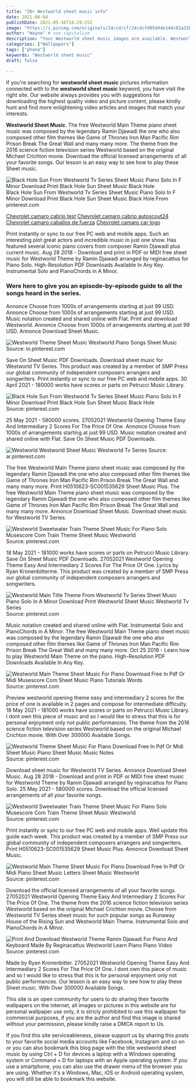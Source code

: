 ```yaml
---
title: "26+ Westworld sheet music info"
date: 2021-06-04
publishDate: 2021-05-16T16:29:25Z
image: "https://i.pinimg.com/originals/24/cd/cf/24cdcfd05d4de144c81a15bbbb0575df.png"
author: "Wayne" # use capitalize
description: "Your Westworld sheet music images are available. Westworld sheet music are a topic that is being searched for and liked by netizens now. You can Get the Westworld sheet music files here. Get all royalty-free vectors."
categories: ["Wallpapers"]
tags: ["phone"]
keywords: "Westworld sheet music"
draft: false

---
```


If you're searching for **westworld sheet music** pictures information connected with to the **westworld sheet music** keyword, you have visit the right  site.  Our website always  provides you with  suggestions  for downloading  the highest  quality video and picture  content, please kindly hunt and find more enlightening video articles and images  that match your interests.

**Westworld Sheet Music**. The free Westworld Main Theme piano sheet music was composed by the legendary Ramin Djawadi the one who also composed other film themes like Game of Thrones Iron Man Pacific Rim Prison Break The Great Wall and many many more. The theme from the 2016 science fiction television series Westworld based on the original Michael Crichton movie. Download the official licensed arrangements of all your favorite songs. Our lesson is an easy way to see how to play these Sheet music.

![Black Hole Sun From Westworld Tv Series Sheet Music Piano Solo In F Minor Download Print Black Hole Sun Sheet Music Black Hole](https://i.pinimg.com/originals/6e/05/15/6e0515b32e014d990b938a164154cafc.png "Black Hole Sun From Westworld Tv Series Sheet Music Piano Solo In F Minor Download Print Black Hole Sun Sheet Music Black Hole")
Black Hole Sun From Westworld Tv Series Sheet Music Piano Solo In F Minor Download Print Black Hole Sun Sheet Music Black Hole From pinterest.com

[Chevrolet camaro cabrio test](/chevrolet-camaro-cabrio-test/)
[Chevrolet camaro cabrio autoscout24](/chevrolet-camaro-cabrio-autoscout24/)
[Chevrolet camaro caballos de fuerza](/chevrolet-camaro-caballos-de-fuerza/)
[Chevrolet camaro car logo](/chevrolet-camaro-car-logo/)

Print instantly or sync to our free PC web and mobile apps. Such an interesting plot great actors and incredible music in just one show. Has featured several iconic piano covers from composer Ramin Djawadi plus current music. Aug 28 2018 - Download and print in PDF or MIDI free sheet music for Westworld Theme by Ramin Djawadi arranged by reginacattus for Piano Solo. High-Resolution PDF Downloads Available In Any Key. Instrumental Solo and PianoChords in A Minor.

### Were here to give you an episode-by-episode guide to all the songs heard in the series.

Annonce Choose from 1000s of arrangements starting at just 99 USD. Annonce Choose from 1000s of arrangements starting at just 99 USD. Music notation created and shared online with Flat. Print and download Westworld. Annonce Choose from 1000s of arrangements starting at just 99 USD. Annonce Download Sheet Music.


![Westworld Theme Sheet Music Westworld Piano Songs Sheet Music](https://i.pinimg.com/originals/ed/75/94/ed7594112b0dbd0b62842933d5b8b6e4.png "Westworld Theme Sheet Music Westworld Piano Songs Sheet Music")
Source: in.pinterest.com

Save On Sheet Music PDF Downloads. Download sheet music for Westworld TV Series. This product was created by a member of SMP Press our global community of independent composers arrangers and songwriters. Print instantly or sync to our free PC web and mobile apps. 30 April 2021 - 180000 works have scores or parts on Petrucci Music Library.

![Black Hole Sun From Westworld Tv Series Sheet Music Piano Solo In F Minor Download Print Black Hole Sun Sheet Music Black Hole](https://i.pinimg.com/originals/6e/05/15/6e0515b32e014d990b938a164154cafc.png "Black Hole Sun From Westworld Tv Series Sheet Music Piano Solo In F Minor Download Print Black Hole Sun Sheet Music Black Hole")
Source: pinterest.com

25 May 2021 - 580000 scores. 27052021 Westworld Opening Theme Easy And Intermediary 2 Scores For The Price Of One. Annonce Choose from 1000s of arrangements starting at just 99 USD. Music notation created and shared online with Flat. Save On Sheet Music PDF Downloads.

![Westworld Westworld Sheet Music Westworld Tv Series](https://i.pinimg.com/originals/b4/32/36/b432365d855f12c998b749a9486431b2.png "Westworld Westworld Sheet Music Westworld Tv Series")
Source: ar.pinterest.com

The free Westworld Main Theme piano sheet music was composed by the legendary Ramin Djawadi the one who also composed other film themes like Game of Thrones Iron Man Pacific Rim Prison Break The Great Wall and many many more. Print H0510623-SC001535629 Sheet Music Plus. The free Westworld Main Theme piano sheet music was composed by the legendary Ramin Djawadi the one who also composed other film themes like Game of Thrones Iron Man Pacific Rim Prison Break The Great Wall and many many more. Annonce Download Sheet Music. Download sheet music for Westworld TV Series.

![Westworld Sweetwater Train Theme Sheet Music For Piano Solo Musescore Com Train Theme Sheet Music Westworld](https://i.pinimg.com/736x/f6/77/f5/f677f545350c513b57bee9b605c006a4.jpg "Westworld Sweetwater Train Theme Sheet Music For Piano Solo Musescore Com Train Theme Sheet Music Westworld")
Source: pinterest.com

18 May 2021 - 181000 works have scores or parts on Petrucci Music Library. Save On Sheet Music PDF Downloads. 27052021 Westworld Opening Theme Easy And Intermediary 2 Scores For The Price Of One. Lyrics by Ryan Kronenbitterme. This product was created by a member of SMP Press our global community of independent composers arrangers and songwriters.

![Westworld Main Title Theme From Westworld Tv Series Sheet Music Piano Solo In A Minor Download Print Westworld Sheet Music Westworld Tv Series](https://i.pinimg.com/originals/e0/e3/6f/e0e36f1b23a389c04e157106b128ae48.gif "Westworld Main Title Theme From Westworld Tv Series Sheet Music Piano Solo In A Minor Download Print Westworld Sheet Music Westworld Tv Series")
Source: pinterest.com

Music notation created and shared online with Flat. Instrumental Solo and PianoChords in A Minor. The free Westworld Main Theme piano sheet music was composed by the legendary Ramin Djawadi the one who also composed other film themes like Game of Thrones Iron Man Pacific Rim Prison Break The Great Wall and many many more. Oct 25 2019 - Learn how to play Westworld Main Theme on the piano. High-Resolution PDF Downloads Available In Any Key.

![Westworld Main Theme Sheet Music For Piano Download Free In Pdf Or Midi Musescore Com Sheet Music Piano Tutorials Words](https://i.pinimg.com/originals/5f/e8/25/5fe8259f09461caf3403bf090511f073.png "Westworld Main Theme Sheet Music For Piano Download Free In Pdf Or Midi Musescore Com Sheet Music Piano Tutorials Words")
Source: pinterest.com

Preview westworld opening theme easy and intermediary 2 scores for the price of one is available in 2 pages and compose for intermediate difficulty. 18 May 2021 - 181000 works have scores or parts on Petrucci Music Library. I dont own this piece of music and so I would like to stress that this is for personal enjoyment only not public performances. The theme from the 2016 science fiction television series Westworld based on the original Michael Crichton movie. With Over 300000 Available Songs.

![Westworld Theme Sheet Music For Piano Download Free In Pdf Or Midi Sheet Music Piano Sheet Music Music Notes](https://i.pinimg.com/originals/52/ac/c5/52acc5aa52ec7bd845210236b0cd539c.png "Westworld Theme Sheet Music For Piano Download Free In Pdf Or Midi Sheet Music Piano Sheet Music Music Notes")
Source: pinterest.com

Download sheet music for Westworld TV Series. Annonce Download Sheet Music. Aug 28 2018 - Download and print in PDF or MIDI free sheet music for Westworld Theme by Ramin Djawadi arranged by reginacattus for Piano Solo. 25 May 2021 - 580000 scores. Download the official licensed arrangements of all your favorite songs.

![Westworld Sweetwater Train Theme Sheet Music For Piano Solo Musescore Com Train Theme Sheet Music Westworld](https://i.pinimg.com/originals/f6/77/f5/f677f545350c513b57bee9b605c006a4.png "Westworld Sweetwater Train Theme Sheet Music For Piano Solo Musescore Com Train Theme Sheet Music Westworld")
Source: pinterest.com

Print instantly or sync to our free PC web and mobile apps. Well update this guide each week. This product was created by a member of SMP Press our global community of independent composers arrangers and songwriters. Print H0510623-SC001535629 Sheet Music Plus. Annonce Download Sheet Music.

![Westworld Main Theme Sheet Music For Piano Download Free In Pdf Or Midi Piano Sheet Music Letters Sheet Music Westworld](https://i.pinimg.com/originals/30/3b/f7/303bf790aecfd65b09202c88293d86ba.png "Westworld Main Theme Sheet Music For Piano Download Free In Pdf Or Midi Piano Sheet Music Letters Sheet Music Westworld")
Source: pinterest.com

Download the official licensed arrangements of all your favorite songs. 27052021 Westworld Opening Theme Easy And Intermediary 2 Scores For The Price Of One. The theme from the 2016 science fiction television series Westworld based on the original Michael Crichton movie. Choose from Westworld TV Series sheet music for such popular songs as Runaway House of the Rising Sun and Westworld Main Theme. Instrumental Solo and PianoChords in A Minor.

![Print And Download Westworld Theme Ramin Djawadi For Piano And Keyboard Made By Reginacattus Westworld Learn Piano Piano Video](https://i.pinimg.com/originals/24/cd/cf/24cdcfd05d4de144c81a15bbbb0575df.png "Print And Download Westworld Theme Ramin Djawadi For Piano And Keyboard Made By Reginacattus Westworld Learn Piano Piano Video")
Source: pinterest.com

Made by Ryan Kronenbitter. 27052021 Westworld Opening Theme Easy And Intermediary 2 Scores For The Price Of One. I dont own this piece of music and so I would like to stress that this is for personal enjoyment only not public performances. Our lesson is an easy way to see how to play these Sheet music. With Over 300000 Available Songs.

This site is an open community for users to do sharing their favorite wallpapers on the internet, all images or pictures in this website are for personal wallpaper use only, it is stricly prohibited to use this wallpaper for commercial purposes, if you are the author and find this image is shared without your permission, please kindly raise a DMCA report to Us.

If you find this site serviceableness, please support us by sharing this posts to your favorite social media accounts like Facebook, Instagram and so on or you can also bookmark this blog page with the title westworld sheet music by using Ctrl + D for devices a laptop with a Windows operating system or Command + D for laptops with an Apple operating system. If you use a smartphone, you can also use the drawer menu of the browser you are using. Whether it's a Windows, Mac, iOS or Android operating system, you will still be able to bookmark this website.
